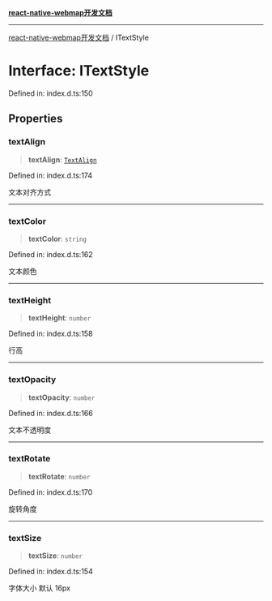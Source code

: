 [**react-native-webmap开发文档**](../README.md)

***

[react-native-webmap开发文档](../globals.md) / ITextStyle

# Interface: ITextStyle

Defined in: index.d.ts:150

## Properties

### textAlign

> **textAlign**: [`TextAlign`](../enumerations/TextAlign.md)

Defined in: index.d.ts:174

文本对齐方式

***

### textColor

> **textColor**: `string`

Defined in: index.d.ts:162

文本颜色

***

### textHeight

> **textHeight**: `number`

Defined in: index.d.ts:158

行高

***

### textOpacity

> **textOpacity**: `number`

Defined in: index.d.ts:166

文本不透明度

***

### textRotate

> **textRotate**: `number`

Defined in: index.d.ts:170

旋转角度

***

### textSize

> **textSize**: `number`

Defined in: index.d.ts:154

字体大小 默认 16px
